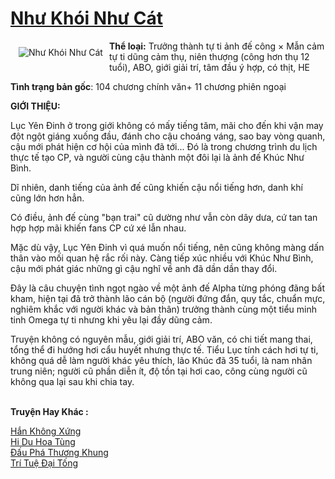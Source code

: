 <a href="https://utruyen.com/nhu-khoi-nhu-cat/24698/" title="Như Khói Như Cát"><h1>Như Khói Như Cát</h1></a><div style="display:table"><img align="right" style="float: left; padding: 10px;" src="https://utruyen.com/images/story/200x260/nhu-khoi-nhu-cat.jpg" alt="Như Khói Như Cát"><b>Thể loại:</b> Trưởng thành tự ti ảnh đế công × Mẫn cảm tự ti dũng cảm thụ, niên thượng (công hơn thụ 12 tuổi), ABO, giới giải trí, tâm đầu ý hợp, có thịt, HE<p></p><b>Tình trạng bản gốc</b>: 104 chương chính văn+ 11 chương phiên ngoại<p></p><strong>GIỚI THIỆU:</strong><p></p>Lục Yên Đinh ở trong giới không có mấy tiếng tăm, mãi cho đến khi vận may đột ngột giáng xuống đầu, đánh cho cậu choáng váng, sao bay vòng quanh, cậu mới phát hiện cơ hội của mình đã tới... Đó là trong chương trình du lịch thực tế tạo CP, và người cùng cậu thành một đôi lại là ảnh đế Khúc Như Bình.<p></p>Dĩ nhiên, danh tiếng của ảnh đế cũng khiến cậu nổi tiếng hơn, danh khí cũng lớn hơn hẳn.<p></p>Có điều, ảnh đế cùng "bạn trai" cũ dường như vẫn còn dây dưa, cứ tan tan hợp hợp mãi khiến fans CP cứ xé lẫn nhau.<p></p>Mặc dù vậy, Lục Yên Đinh vì quá muốn nổi tiếng, nên cũng không màng dấn thân vào mối quan hệ rắc rối này. Càng tiếp xúc nhiều với Khúc Như Bình, cậu mới phát giác những gì cậu nghĩ về anh đã dần dần thay đổi. <p></p>Đây là câu chuyện tình ngọt ngào về một ảnh đế Alpha từng phóng đãng bất kham, hiện tại đã trở thành lão cán bộ (người đứng đắn, quy tắc, chuẩn mực, nghiêm khắc với người khác và bản thân) trưởng thành cùng một tiểu minh tinh Omega tự ti nhưng khi yêu lại đầy dũng cảm.<p></p>Truyện không có nguyên mẫu, giới giải trí, ABO văn, có chi tiết mang thai, tổng thể đi hướng hơi cẩu huyết nhưng thực tế. Tiểu Lục tính cách hơi tự ti, không quá dễ làm người khác yêu thích, lão Khúc đã 35 tuổi, là nam nhân trung niên; người cũ phần diễn ít, độ tồn tại hơi cao, công cùng người cũ không qua lại sau khi chia tay.</div><p><br><b>Truyện Hay Khác :</b></p><a href="https://utruyen.com/han-khong-xung/24696/" alt="Hắn Không Xứng">Hắn Không Xứng</a><br/><a href="https://github.com/quanluxury/truyenhot/tree/master/truyenhay/309/" alt="Hi Du Hoa Tùng">Hi Du Hoa Tùng</a><br/><a href="https://github.com/quanluxury/truyenhot/tree/master/truyenhay/704/" alt="Đấu Phá Thương Khung">Đấu Phá Thương Khung</a><br/><a href="https://github.com/quanluxury/truyenhot/tree/master/truyenhay/10515/" alt="Trí Tuệ Đại Tống">Trí Tuệ Đại Tống</a><br/>